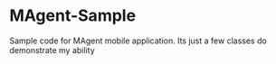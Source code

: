 # MAgent-Sample
Sample code for MAgent mobile application. Its just a few classes do demonstrate my ability

